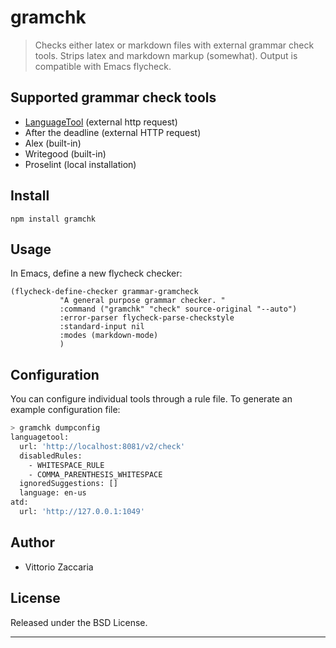 # gramchk

> Checks either latex or markdown files with external grammar check
> tools. Strips latex and markdown markup (somewhat). Output is
> compatible with Emacs flycheck.

## Supported grammar check tools

-   [LanguageTool](https://languagetool.org/) (external http request)
-   After the deadline (external HTTP request)
-   Alex (built-in)
-   Writegood (built-in)
-   Proselint (local installation)

## Install

    npm install gramchk

## Usage

In Emacs, define a new flycheck checker:

``` elisp
(flycheck-define-checker grammar-gramcheck
           "A general purpose grammar checker. "
           :command ("gramchk" "check" source-original "--auto")
           :error-parser flycheck-parse-checkstyle
           :standard-input nil 
           :modes (markdown-mode)
           )
```

## Configuration

You can configure individual tools through a rule file. To generate an
example configuration file: 

``` sh
> gramchk dumpconfig
languagetool:
  url: 'http://localhost:8081/v2/check'
  disabledRules:
    - WHITESPACE_RULE
    - COMMA_PARENTHESIS_WHITESPACE
  ignoredSuggestions: []
  language: en-us
atd:
  url: 'http://127.0.0.1:1049'
```


## Author

-   Vittorio Zaccaria

## License

Released under the BSD License.

------------------------------------------------------------------------
